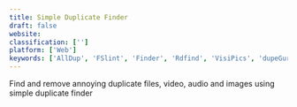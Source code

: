 ```yaml
---
title: Simple Duplicate Finder
draft: false 
website: 
classification: ['']
platform: ['Web']
keywords: ['AllDup', 'FSlint', 'Finder', 'Rdfind', 'VisiPics', 'dupeGuru']
---
```

Find and remove annoying duplicate files, video, audio and images using simple duplicate finder